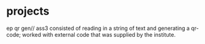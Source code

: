 # projects

ep qr gen//
ass3 consisted of reading in a string of text and generating a qr-code; worked with external code that was supplied by the institute.
